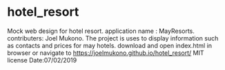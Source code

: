 # hotel_resort
Mock web design for hotel resort.
application name : MayResorts.
contributers: Joel Mukono.
The project is uses to display information such as contacts and prices for may hotels.
download and open index.html in browser or navigate to  https://joelmukono.github.io/hotel_resort/
MIT license
Date:07/02/2019
